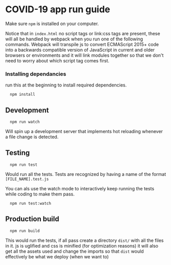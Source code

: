 # COVID-19 app run guide
Make sure `npm` is installed on your computer.

Notice that in `index.html` no script tags or link:css tags are present, these will all be handled by webpack when you run one of the following commands. Webpack will transpile js to convert ECMAScript 2015+ code into a backwards compatible version of JavaScript in current and older browsers or environments and it will link modules together so that we don't need to worry about which script tag comes first.

### Installing dependancies
run this at the beginning to install required dependencies.
```
  npm install
```

## Development

```
  npm run watch
```
Will spin up a development server that implements hot reloading whenever a file change is detected.

## Testing
```
  npm run test
```
Would run all the tests. Tests are recognized by having a name of the format `[FILE_NAME].test.js`

You can als use the watch mode to interactively keep running the tests while coding to make them pass.
```
  npm run test:watch
```

## Production build
```
  npm run build
```
This would run the tests, if all pass create a directory `dist/` with all the files in it. js is uglified and css is minified (for optimization reasons) it will also get all the assets used and change the imports so that `dist` would effectively be what we deploy (when we want to)